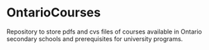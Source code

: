 # OntarioCourses
Repository to store pdfs and cvs files of courses available in Ontario secondary schools and prerequisites for university programs. 
